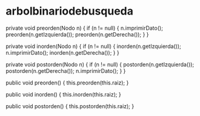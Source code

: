 # arbolbinariodebusqueda



private void preorden(Nodo n) {
    if (n != null) {
        n.imprimirDato();
        preorden(n.getIzquierda());
        preorden(n.getDerecha());
    }
}

private void inorden(Nodo n) {
    if (n != null) {
        inorden(n.getIzquierda());
        n.imprimirDato();
        inorden(n.getDerecha());
    }
}

private void postorden(Nodo n) {
    if (n != null) {
        postorden(n.getIzquierda());
        postorden(n.getDerecha());
        n.imprimirDato();
    }
}

public void preorden() {
    this.preorden(this.raiz);
}

public void inorden() {
    this.inorden(this.raiz);
}

public void postorden() {
    this.postorden(this.raiz);
}
